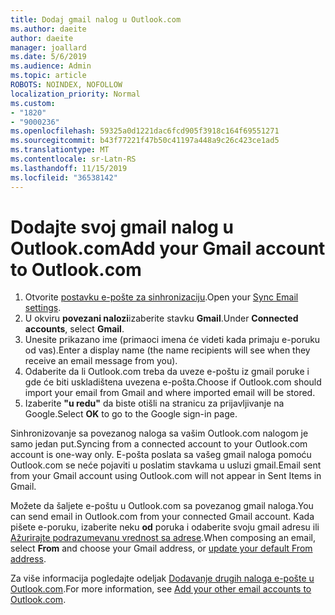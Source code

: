 ```yaml
---
title: Dodaj gmail nalog u Outlook.com
ms.author: daeite
author: daeite
manager: joallard
ms.date: 5/6/2019
ms.audience: Admin
ms.topic: article
ROBOTS: NOINDEX, NOFOLLOW
localization_priority: Normal
ms.custom:
- "1820"
- "9000236"
ms.openlocfilehash: 59325a0d1221dac6fcd905f3918c164f69551271
ms.sourcegitcommit: b43f77221f47b50c41197a448a9c26c423ce1ad5
ms.translationtype: MT
ms.contentlocale: sr-Latn-RS
ms.lasthandoff: 11/15/2019
ms.locfileid: "36538142"
---
```

# <a name="add-your-gmail-account-to-outlookcom"></a><span data-ttu-id="2a72b-102">Dodajte svoj gmail nalog u Outlook.com</span><span class="sxs-lookup"><span data-stu-id="2a72b-102">Add your Gmail account to Outlook.com</span></span>

1. <span data-ttu-id="2a72b-103">Otvorite [postavku e-pošte za sinhronizaciju](https://go.microsoft.com/fwlink/?linkid=875264).</span><span class="sxs-lookup"><span data-stu-id="2a72b-103">Open your [Sync Email settings](https://go.microsoft.com/fwlink/?linkid=875264).</span></span>
2. <span data-ttu-id="2a72b-104">U okviru **povezani nalozi**izaberite stavku **Gmail**.</span><span class="sxs-lookup"><span data-stu-id="2a72b-104">Under **Connected accounts**, select **Gmail**.</span></span>
3. <span data-ttu-id="2a72b-105">Unesite prikazano ime (primaoci imena će videti kada primaju e-poruku od vas).</span><span class="sxs-lookup"><span data-stu-id="2a72b-105">Enter a display name (the name recipients will see when they receive an email message from you).</span></span>
4. <span data-ttu-id="2a72b-106">Odaberite da li Outlook.com treba da uveze e-poštu iz gmail poruke i gde će biti uskladištena uvezena e-pošta.</span><span class="sxs-lookup"><span data-stu-id="2a72b-106">Choose if Outlook.com should import your email from Gmail and where imported email will be stored.</span></span>
5. <span data-ttu-id="2a72b-107">Izaberite **"u redu"** da biste otišli na stranicu za prijavljivanje na Google.</span><span class="sxs-lookup"><span data-stu-id="2a72b-107">Select **OK** to go to the Google sign-in page.</span></span>

<span data-ttu-id="2a72b-108">Sinhronizovanje sa povezanog naloga sa vašim Outlook.com nalogom je samo jedan put.</span><span class="sxs-lookup"><span data-stu-id="2a72b-108">Syncing from a connected account to your Outlook.com account is one-way only.</span></span> <span data-ttu-id="2a72b-109">E-pošta poslata sa vašeg gmail naloga pomoću Outlook.com se neće pojaviti u poslatim stavkama u usluzi gmail.</span><span class="sxs-lookup"><span data-stu-id="2a72b-109">Email sent from your Gmail account using Outlook.com will not appear in Sent Items in Gmail.</span></span>

<span data-ttu-id="2a72b-110">Možete da šaljete e-poštu u Outlook.com sa povezanog gmail naloga.</span><span class="sxs-lookup"><span data-stu-id="2a72b-110">You can send email in Outlook.com from your connected Gmail account.</span></span> <span data-ttu-id="2a72b-111">Kada pišete e-poruku, izaberite neku **od** poruka i odaberite svoju gmail adresu ili [Ažurirajte podrazumevanu vrednost sa adrese](https://go.microsoft.com/fwlink/?linkid=875264).</span><span class="sxs-lookup"><span data-stu-id="2a72b-111">When composing an email, select **From** and choose your Gmail address, or [update your default From address](https://go.microsoft.com/fwlink/?linkid=875264).</span></span>

<span data-ttu-id="2a72b-112">Za više informacija pogledajte odeljak [Dodavanje drugih naloga e-pošte u Outlook.com](https://support.office.com/article/c5224df4-5885-4e79-91ba-523aa743f0ba?wt.mc_id=Office_Outlook_com_Alchemy).</span><span class="sxs-lookup"><span data-stu-id="2a72b-112">For more information, see [Add your other email accounts to Outlook.com](https://support.office.com/article/c5224df4-5885-4e79-91ba-523aa743f0ba?wt.mc_id=Office_Outlook_com_Alchemy).</span></span>